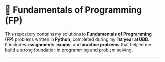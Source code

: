 # 🐍 Fundamentals of Programming (FP) 

This repository contains my solutions to **Fundamentals of Programming (FP)** problems written in **Python**, completed during my **1st year at UBB**.  
It includes **assignments**, **exams**, and **practice problems** that helped me build a strong foundation in programming and problem solving.

---
